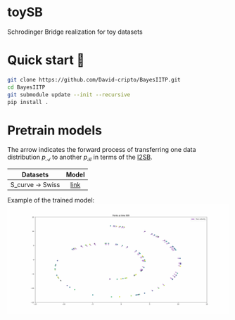 # toySB
Schrodinger Bridge realization for toy datasets

# Quick start 🚀

```bash
git clone https://github.com/David-cripto/BayesIITP.git
cd BayesIITP
git submodule update --init --recursive
pip install .
```


# Pretrain models

The arrow indicates the forward process of transferring one data distribution $p_{\mathcal{A}}$ to another $p_{\mathcal{B}}$ in terms of the [I2SB](https://arxiv.org/abs/2302.05872).

|     Datasets     | Model |
|:----------------:|:-----:|
| S_curve -> Swiss |  [link](https://drive.google.com/drive/folders/1obJa-SKdpDfR8DICaB3LekpL0-k-bXfO?usp=sharing) |

Example of the trained model:
![image](/assets/trained_SB.gif)

